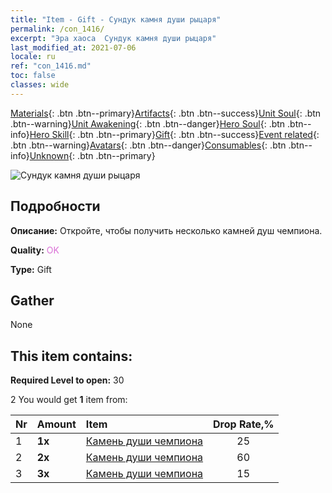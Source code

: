 ```yaml
---
title: "Item - Gift - Сундук камня души рыцаря"
permalink: /con_1416/
excerpt: "Эра хаоса  Сундук камня души рыцаря"
last_modified_at: 2021-07-06
locale: ru
ref: "con_1416.md"
toc: false
classes: wide
---
```

 [Materials](/ItemsRU/){: .btn .btn--primary}[Artifacts](/ItemsRU/Artifacts/){: .btn .btn--success}[Unit Soul](/ItemsRU/UnitSoul/){: .btn .btn--warning}[Unit Awakening](/ItemsRU/UnitAwakening/){: .btn .btn--danger}[Hero Soul](/ItemsRU/HeroSoul/){: .btn .btn--info}[Hero Skill](/ItemsRU/HeroSkill/){: .btn .btn--primary}[Gift](/ItemsRU/Gift/){: .btn .btn--success}[Event related](/ItemsRU/Events/){: .btn .btn--warning}[Avatars](/ItemsRU/Avatars/){: .btn .btn--danger}[Consumables](/ItemsRU/Consumables/){: .btn .btn--info}[Unknown](/ItemsRU/Unknown/){: .btn .btn--primary}

 ![Сундук камня души рыцаря](/images/t/i_907028.png)

## Подробности
 **Описание:** Откройте, чтобы получить несколько камней душ чемпиона.

 **Quality:** <span style="color: #DA70D6">OK</span>

 **Type:** Gift

## Gather

  None

## This item contains:

 **Required Level to open:** 30

 2 You would get **1** item  from:

  | Nr | Amount |     Item    | Drop Rate,% |
  |:---|:-------|:------------|:---------:|
  | 1 |  **1x** | [Камень души чемпиона](/ItemsRU/unt_287/) | 25 | 
  | 2 |  **2x** | [Камень души чемпиона](/ItemsRU/unt_287/) | 60 | 
  | 3 |  **3x** | [Камень души чемпиона](/ItemsRU/unt_287/) | 15 | 

